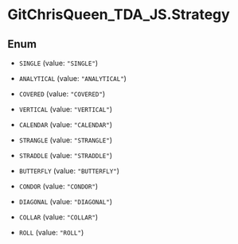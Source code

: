 # GitChrisQueen_TDA_JS.Strategy

## Enum


* `SINGLE` (value: `"SINGLE"`)

* `ANALYTICAL` (value: `"ANALYTICAL"`)

* `COVERED` (value: `"COVERED"`)

* `VERTICAL` (value: `"VERTICAL"`)

* `CALENDAR` (value: `"CALENDAR"`)

* `STRANGLE` (value: `"STRANGLE"`)

* `STRADDLE` (value: `"STRADDLE"`)

* `BUTTERFLY` (value: `"BUTTERFLY"`)

* `CONDOR` (value: `"CONDOR"`)

* `DIAGONAL` (value: `"DIAGONAL"`)

* `COLLAR` (value: `"COLLAR"`)

* `ROLL` (value: `"ROLL"`)


